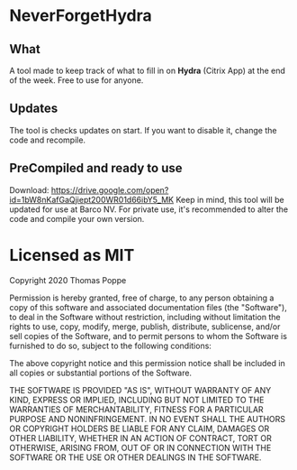 # NeverForgetHydra
## What
A tool made to keep track of what to fill in on **Hydra** (Citrix App) at the end of the week.
Free to use for anyone.

## Updates
The tool is checks updates on start.
If you want to disable it, change the code and recompile.

## PreCompiled and ready to use
Download: https://drive.google.com/open?id=1bW8nKafGaQjiept200WR01d66ibY5_MK
Keep in mind, this tool will be updated for use at Barco NV.
For private use, it's recommended to alter the code and compile your own version.

# Licensed as MIT
Copyright 2020 Thomas Poppe

Permission is hereby granted, free of charge, to any person obtaining a copy of this software and associated documentation files (the "Software"), to deal in the Software without restriction, including without limitation the rights to use, copy, modify, merge, publish, distribute, sublicense, and/or sell copies of the Software, and to permit persons to whom the Software is furnished to do so, subject to the following conditions:

The above copyright notice and this permission notice shall be included in all copies or substantial portions of the Software.

THE SOFTWARE IS PROVIDED "AS IS", WITHOUT WARRANTY OF ANY KIND, EXPRESS OR IMPLIED, INCLUDING BUT NOT LIMITED TO THE WARRANTIES OF MERCHANTABILITY, FITNESS FOR A PARTICULAR PURPOSE AND NONINFRINGEMENT. IN NO EVENT SHALL THE AUTHORS OR COPYRIGHT HOLDERS BE LIABLE FOR ANY CLAIM, DAMAGES OR OTHER LIABILITY, WHETHER IN AN ACTION OF CONTRACT, TORT OR OTHERWISE, ARISING FROM, OUT OF OR IN CONNECTION WITH THE SOFTWARE OR THE USE OR OTHER DEALINGS IN THE SOFTWARE.
